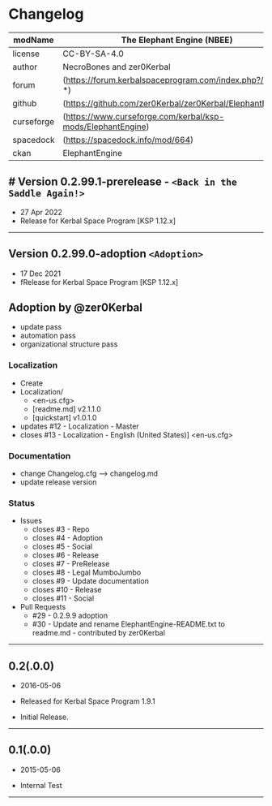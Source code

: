 # Changelog  
  
| modName    | The Elephant Engine (NBEE)                                  |
| ---------- | ----------------------------------------------------------- |
| license    | CC-BY-SA-4.0                                                |
| author     | NecroBones and zer0Kerbal                                   |
| forum      | (https://forum.kerbalspaceprogram.com/index.php?/topic/-*)  |
| github     | (https://github.com/zer0Kerbal/zer0Kerbal/ElephantEngine)   |
| curseforge | (https://www.curseforge.com/kerbal/ksp-mods/ElephantEngine) |
| spacedock  | (https://spacedock.info/mod/664)                            |
| ckan       | ElephantEngine                                              |

## # Version 0.2.99.1-prerelease - `<Back in the Saddle Again!>`

* 27 Apr 2022
* Release for Kerbal Space Program [KSP 1.12.x]

---

## Version 0.2.99.0-adoption `<Adoption>`

* 17 Dec 2021
* fRelease for Kerbal Space Program [KSP 1.12.x]

## Adoption by @zer0Kerbal

* update pass
* automation pass
* organizational structure pass

### Localization

* Create
* Localization/
  * <en-us.cfg>
  * [readme.md] v2.1.1.0
  * [quickstart] v1.0.1.0
* updates #12 - Localization - Master
* closes #13 - Localization - English (United States)] <en-us.cfg>

### Documentation

* change Changelog.cfg --> changelog.md
* update release version

### Status

* Issues
  * closes #3 - Repo
  * closes #4 - Adoption
  * closes #5 - Social
  * closes #6 - Release
  * closes #7 - PreRelease
  * closes #8 - Legal MumboJumbo
  * closes #9 - Update documentation
  * closes #10 - Release
  * closes #11 - Social
* Pull Requests
  * #29 - 0.2.9.9 adoption
  * #30 - Update and rename ElephantEngine-README.txt to readme.md - contributed by zer0Kerbal

---

## 0.2(.0.0)

* 2016-05-06
* Released for Kerbal Space Program 1.9.1

* Initial Release.

---

## 0.1(.0.0)

* 2015-05-06

* Internal Test

---

